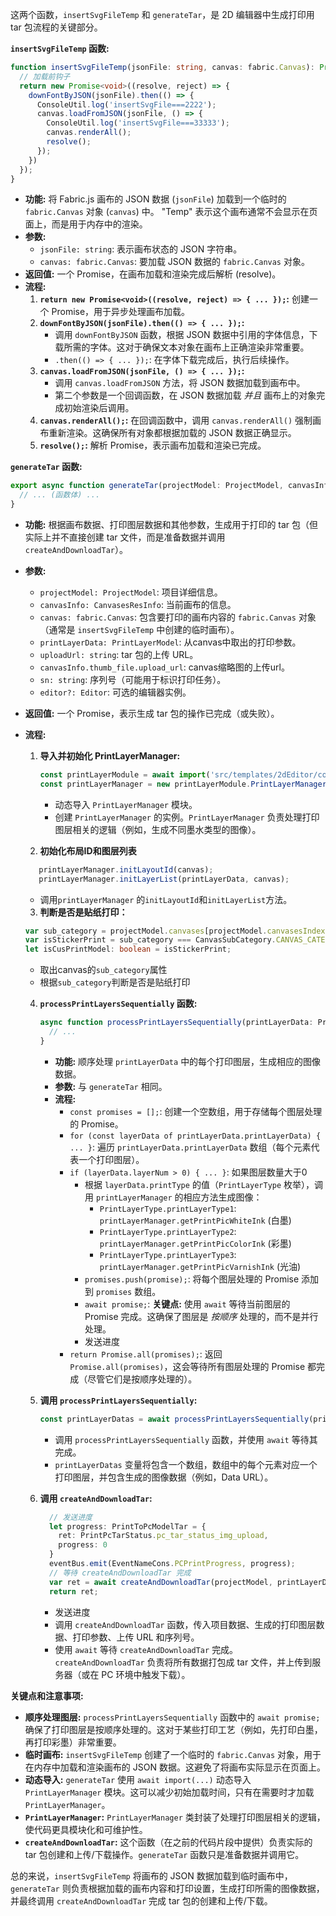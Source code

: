 这两个函数，`insertSvgFileTemp` 和 `generateTar`，是 2D 编辑器中生成打印用 tar 包流程的关键部分。

**`insertSvgFileTemp` 函数:**

```typescript
function insertSvgFileTemp(jsonFile: string, canvas: fabric.Canvas): Promise<void> {
  // 加载前钩子
  return new Promise<void>((resolve, reject) => {
    downFontByJSON(jsonFile).then(() => {
      ConsoleUtil.log('insertSvgFile===2222');
      canvas.loadFromJSON(jsonFile, () => {
        ConsoleUtil.log('insertSvgFile===33333');
        canvas.renderAll();
        resolve();
      });
    })
  });
}
```

*   **功能:** 将 Fabric.js 画布的 JSON 数据 (`jsonFile`) 加载到一个临时的 `fabric.Canvas` 对象 (`canvas`) 中。  "Temp" 表示这个画布通常不会显示在页面上，而是用于内存中的渲染。
*   **参数:**
    *   `jsonFile: string`:  表示画布状态的 JSON 字符串。
    *   `canvas: fabric.Canvas`:  要加载 JSON 数据的 `fabric.Canvas` 对象。
*   **返回值:**  一个 Promise，在画布加载和渲染完成后解析 (resolve)。
*   **流程:**
    1.  **`return new Promise<void>((resolve, reject) => { ... });`:**  创建一个 Promise，用于异步处理画布加载。
    2.  **`downFontByJSON(jsonFile).then(() => { ... });`:**
        *   调用 `downFontByJSON` 函数，根据 JSON 数据中引用的字体信息，下载所需的字体。这对于确保文本对象在画布上正确渲染非常重要。
        *   `.then(() => { ... });`:  在字体下载完成后，执行后续操作。
    3.  **`canvas.loadFromJSON(jsonFile, () => { ... });`:**
        *   调用 `canvas.loadFromJSON` 方法，将 JSON 数据加载到画布中。
        *   第二个参数是一个回调函数，在 JSON 数据加载 *并且* 画布上的对象完成初始渲染后调用。
    4.  **`canvas.renderAll();`:**  在回调函数中，调用 `canvas.renderAll()` 强制画布重新渲染。这确保所有对象都根据加载的 JSON 数据正确显示。
    5.  **`resolve();`:**  解析 Promise，表示画布加载和渲染已完成。

**`generateTar` 函数:**

```typescript
export async function generateTar(projectModel: ProjectModel, canvasInfo: CanvasesResInfo, canvas: fabric.Canvas, printLayerData: PrintLayerModel, uploadUrl: string, sn: string, editor?: Editor): Promise<void> {
  // ... (函数体) ...
}
```

*   **功能:**  根据画布数据、打印图层数据和其他参数，生成用于打印的 tar 包（但实际上并不直接创建 tar 文件，而是准备数据并调用 `createAndDownloadTar`）。
*   **参数:**
    *   `projectModel: ProjectModel`:  项目详细信息。
    *   `canvasInfo: CanvasesResInfo`:  当前画布的信息。
    *   `canvas: fabric.Canvas`:  包含要打印的画布内容的 `fabric.Canvas` 对象（通常是 `insertSvgFileTemp` 中创建的临时画布）。
    *    `printLayerData: PrintLayerModel`: 从canvas中取出的打印参数。
    *   `uploadUrl: string`:  tar 包的上传 URL。
    *    `canvasInfo.thumb_file.upload_url`: canvas缩略图的上传url。
    *   `sn: string`:  序列号（可能用于标识打印任务）。
    *   `editor?: Editor`:  可选的编辑器实例。
*   **返回值:**  一个 Promise<void>，表示生成 tar 包的操作已完成（或失败）。
*   **流程:**
    1. **导入并初始化 PrintLayerManager:**
        ```typescript
        const printLayerModule = await import('src/templates/2dEditor/components/MainUi/MainUiRightComponent/PrintLayer/manager/PrintLayerManager');
        const printLayerManager = new printLayerModule.PrintLayerManager();
        ```
        *   动态导入 `PrintLayerManager` 模块。
        *   创建 `PrintLayerManager` 的实例。`PrintLayerManager` 负责处理打印图层相关的逻辑（例如，生成不同墨水类型的图像）。

    2. **初始化布局ID和图层列表**
     ```typescript
        printLayerManager.initLayoutId(canvas);
        printLayerManager.initLayerList(printLayerData, canvas);
     ```
     *   调用`printLayerManager` 的`initLayoutId`和`initLayerList`方法。

    3. **判断是否是贴纸打印：**

    ```typescript
    var sub_category = projectModel.canvases[projectModel.canvasesIndex].sub_category;
    var isStickerPrint = sub_category === CanvasSubCategory.CANVAS_CATEGORY_ACCESSORY_STICKER_S || sub_category === CanvasSubCategory.CANVAS_CATEGORY_ACCESSORY_STICKER_M;
    let isCusPrintModel: boolean = isStickerPrint;
    ```
     * 取出canvas的`sub_category`属性
     * 根据`sub_category`判断是否是贴纸打印

    4.  **`processPrintLayersSequentially` 函数:**

        ```typescript
        async function processPrintLayersSequentially(printLayerData: PrintLayerModel, projectModel: ProjectModel, canvas: fabric.Canvas, editor?: Editor) {
          // ...
        }
        ```

        *   **功能:**  顺序处理 `printLayerData` 中的每个打印图层，生成相应的图像数据。
        *   **参数:**  与 `generateTar` 相同。
        *   **流程:**
            *   `const promises = [];`:  创建一个空数组，用于存储每个图层处理的 Promise。
            *   `for (const layerData of printLayerData.printLayerData) { ... }`:  遍历 `printLayerData.printLayerData` 数组（每个元素代表一个打印图层）。
            *   `if (layerData.layerNum > 0) { ... }`: 如果图层数量大于0
                *   根据 `layerData.printType` 的值（`PrintLayerType` 枚举），调用 `printLayerManager` 的相应方法生成图像：
                    *   `PrintLayerType.printLayerType1`:  `printLayerManager.getPrintPicWhiteInk` (白墨)
                    *   `PrintLayerType.printLayerType2`:  `printLayerManager.getPrintPicColorInk` (彩墨)
                    *   `PrintLayerType.printLayerType3`:  `printLayerManager.getPrintPicVarnishInk` (光油)
                *   `promises.push(promise);`:  将每个图层处理的 Promise 添加到 `promises` 数组。
                *   `await promise;`:  **关键点:** 使用 `await` 等待当前图层的 Promise 完成。这确保了图层是 *按顺序* 处理的，而不是并行处理。
                *   发送进度
            *   `return Promise.all(promises);`:  返回 `Promise.all(promises)`，这会等待所有图层处理的 Promise 都完成（尽管它们是按顺序处理的）。

    5.  **调用 `processPrintLayersSequentially`:**

        ```typescript
        const printLayerDatas = await processPrintLayersSequentially(printLayerData, projectModel, canvas, editor);
        ```

        *   调用 `processPrintLayersSequentially` 函数，并使用 `await` 等待其完成。
        *   `printLayerDatas` 变量将包含一个数组，数组中的每个元素对应一个打印图层，并包含生成的图像数据（例如，Data URL）。

    6.  **调用 `createAndDownloadTar`:**

        ```typescript
          // 发送进度
          let progress: PrintToPcModelTar = {
            ret: PrintPcTarStatus.pc_tar_status_img_upload,
            progress: 0
          }
          eventBus.emit(EventNameCons.PCPrintProgress, progress);
          // 等待 createAndDownloadTar 完成
          var ret = await createAndDownloadTar(projectModel, printLayerDatas, printLayerData, uploadUrl, canvasInfo.thumb_file.upload_url, sn);
          return ret;
        ```
         * 发送进度
        *   调用 `createAndDownloadTar` 函数，传入项目数据、生成的打印图层数据、打印参数、上传 URL 和序列号。
        *   使用 `await` 等待 `createAndDownloadTar` 完成。`createAndDownloadTar` 负责将所有数据打包成 tar 文件，并上传到服务器（或在 PC 环境中触发下载）。

**关键点和注意事项:**

*   **顺序处理图层:**  `processPrintLayersSequentially` 函数中的 `await promise;` 确保了打印图层是按顺序处理的。这对于某些打印工艺（例如，先打印白墨，再打印彩墨）非常重要。
*   **临时画布:**  `insertSvgFileTemp` 创建了一个临时的 `fabric.Canvas` 对象，用于在内存中加载和渲染画布的 JSON 数据。这避免了将画布实际显示在页面上。
*   **动态导入:**  `generateTar` 使用 `await import(...)` 动态导入 `PrintLayerManager` 模块。这可以减少初始加载时间，只有在需要时才加载 `PrintLayerManager`。
*   **`PrintLayerManager`:**  `PrintLayerManager` 类封装了处理打印图层相关的逻辑，使代码更具模块化和可维护性。
*   **`createAndDownloadTar`:** 这个函数（在之前的代码片段中提供）负责实际的 tar 包创建和上传/下载操作。`generateTar` 函数只是准备数据并调用它。

总的来说，`insertSvgFileTemp` 将画布的 JSON 数据加载到临时画布中，`generateTar` 则负责根据加载的画布内容和打印设置，生成打印所需的图像数据，并最终调用 `createAndDownloadTar` 完成 tar 包的创建和上传/下载。

